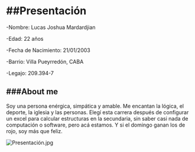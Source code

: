 ##Presentación
=
-Nombre: Lucas Joshua Mardardjian

-Edad: 22 años

-Fecha de Nacimiento: 21/01/2003

-Barrio: Villa Pueyrredón, CABA

-Legajo: 209.394-7


###About me
-
Soy una persona enérgica, simpática y amable. Me encantan la lógica, el deporte, la iglesia y las
personas. Elegí esta carrera después de configurar un excel para calcular estructuras en la secundaria,
sin saber casi nada de computación o software, pero acá estamos. Y si el domingo ganan los de rojo,
soy más que feliz.

![Presentación.jpg](\Users\marco\Documents\UTN\PdeP\Presentación.jpg)

